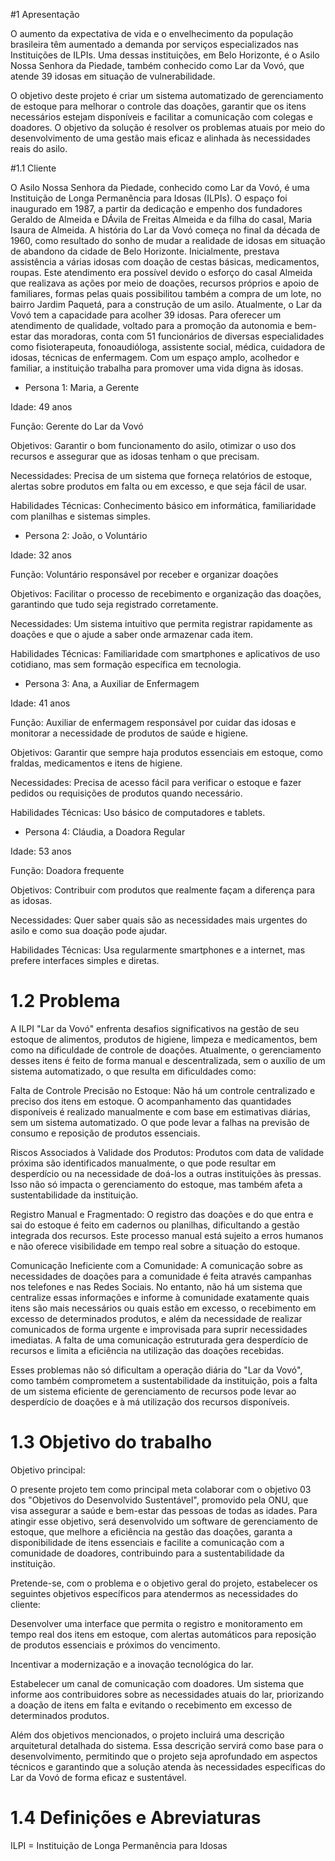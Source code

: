 #1 Apresentação 

O aumento da expectativa de vida e o envelhecimento da população brasileira têm aumentado a demanda por serviços especializados nas Instituições de ILPIs. Uma dessas instituições, em Belo Horizonte, é o Asilo Nossa Senhora da Piedade, também conhecido como Lar da Vovó, que atende 39 idosas em situação de vulnerabilidade.  

O objetivo deste projeto é criar um sistema automatizado de gerenciamento de estoque para melhorar o controle das doações, garantir que os itens necessários estejam disponíveis e facilitar a comunicação com colegas e doadores. O objetivo da solução é resolver os problemas atuais por meio do desenvolvimento de uma gestão mais eficaz e alinhada às necessidades reais do asilo. 

 

#1.1 Cliente 

O Asilo Nossa Senhora da Piedade, conhecido como Lar da Vovó, é uma Instituição de Longa Permanência para Idosas (ILPIs). O espaço foi inaugurado em 1987, a partir da dedicação e empenho dos fundadores Geraldo de Almeida e DÁvila de Freitas Almeida e da filha do casal, Maria Isaura de Almeida. A história do Lar da Vovó começa no final da década de 1960, como resultado do sonho de mudar a realidade de idosas em situação de abandono da cidade de Belo Horizonte. Inicialmente, prestava assistência a várias idosas com doação de cestas básicas, medicamentos, roupas. Este atendimento era possível devido o esforço do casal Almeida que realizava as ações por meio de doações, recursos próprios e apoio de familiares, formas pelas quais possibilitou também a compra de um lote, no bairro Jardim Paquetá, para a construção de um asilo. Atualmente, o Lar da Vovó tem a capacidade para acolher 39 idosas. Para oferecer um atendimento de qualidade, voltado para a promoção da autonomia e bem-estar das moradoras, conta com 51 funcionários de diversas especialidades como fisioterapeuta, fonoaudióloga, assistente social, médica, cuidadora de idosas, técnicas de enfermagem. Com um espaço amplo, acolhedor e familiar, a instituição trabalha para promover uma vida digna às idosas. 

 

- Persona 1: Maria, a Gerente 

Idade: 49 anos 

Função: Gerente do Lar da Vovó 

Objetivos: Garantir o bom funcionamento do asilo, otimizar o uso dos recursos e assegurar que as idosas tenham o que precisam. 

Necessidades: Precisa de um sistema que forneça relatórios de estoque, alertas sobre produtos em falta ou em excesso, e que seja fácil de usar. 

Habilidades Técnicas: Conhecimento básico em informática, familiaridade com planilhas e sistemas simples. 

- Persona 2: João, o Voluntário 

Idade: 32 anos 

Função: Voluntário responsável por receber e organizar doações 

Objetivos: Facilitar o processo de recebimento e organização das doações, garantindo que tudo seja registrado corretamente. 

Necessidades: Um sistema intuitivo que permita registrar rapidamente as doações e que o ajude a saber onde armazenar cada item. 

Habilidades Técnicas: Familiaridade com smartphones e aplicativos de uso cotidiano, mas sem formação específica em tecnologia. 

- Persona 3: Ana, a Auxiliar de Enfermagem 

Idade: 41 anos 

Função: Auxiliar de enfermagem responsável por cuidar das idosas e monitorar a necessidade de produtos de saúde e higiene. 

Objetivos: Garantir que sempre haja produtos essenciais em estoque, como fraldas, medicamentos e itens de higiene. 

Necessidades: Precisa de acesso fácil para verificar o estoque e fazer pedidos ou requisições de produtos quando necessário. 

Habilidades Técnicas: Uso básico de computadores e tablets. 

- Persona 4: Cláudia, a Doadora Regular 

Idade: 53 anos 

Função: Doadora frequente 

Objetivos: Contribuir com produtos que realmente façam a diferença para as idosas. 

Necessidades: Quer saber quais são as necessidades mais urgentes do asilo e como sua doação pode ajudar. 

Habilidades Técnicas: Usa regularmente smartphones e a internet, mas prefere interfaces simples e diretas. 

 

 

# 1.2 Problema 

A ILPI "Lar da Vovó" enfrenta desafios significativos na gestão de seu estoque de alimentos, produtos de higiene, limpeza e medicamentos, bem como na dificuldade de controle de doações. Atualmente, o gerenciamento desses itens é feito de forma manual e descentralizada, sem o auxílio de um sistema automatizado, o que resulta em dificuldades como: 

Falta de Controle Precisão no Estoque: Não há um controle centralizado e preciso dos itens em estoque. O acompanhamento das quantidades disponíveis é realizado manualmente e com base em estimativas diárias, sem um sistema automatizado. O que pode levar a falhas na previsão de consumo e reposição de produtos essenciais. 

Riscos Associados à Validade dos Produtos: Produtos com data de validade próxima são identificados manualmente, o que pode resultar em desperdício ou na necessidade de doá-los a outras instituições às pressas. Isso não só impacta o gerenciamento do estoque, mas também afeta a sustentabilidade da instituição. 

Registro Manual e Fragmentado: O registro das doações e do que entra e sai do estoque é feito em cadernos ou planilhas, dificultando a gestão integrada dos recursos. Este processo manual está sujeito a erros humanos e não oferece visibilidade em tempo real sobre a situação do estoque. 

Comunicação Ineficiente com a Comunidade: A comunicação sobre as necessidades de doações para a comunidade é feita através campanhas nos telefones e nas Redes Sociais. No entanto, não há um sistema que centralize essas informações e informe à comunidade exatamente quais itens são mais necessários ou quais estão em excesso, o recebimento em excesso de determinados produtos, e além da necessidade de realizar comunicados de forma urgente e improvisada para suprir necessidades imediatas. A falta de uma comunicação estruturada gera desperdício de recursos e limita a eficiência na utilização das doações recebidas. 

Esses problemas não só dificultam a operação diária do "Lar da Vovó", como também comprometem a sustentabilidade da instituição, pois a falta de um sistema eficiente de gerenciamento de recursos pode levar ao desperdício de doações e à má utilização dos recursos disponíveis. 

 

# 1.3 Objetivo do trabalho 

Objetivo principal:  

O presente projeto tem como principal meta colaborar com o objetivo 03 dos "Objetivos do Desenvolvido Sustentável", promovido pela ONU, que visa assegurar a saúde e bem-estar das pessoas de todas as idades. Para atingir esse objetivo, será desenvolvido um software de gerenciamento de estoque, que melhore a eficiência na gestão das doações, garanta a disponibilidade de itens essenciais e facilite a comunicação com a comunidade de doadores, contribuindo para a sustentabilidade da instituição. 

 

Pretende-se, com o problema e o objetivo geral do projeto, estabelecer os seguintes objetivos específicos para atendermos as necessidades do cliente: 

Desenvolver uma interface que permita o registro e monitoramento em tempo real dos itens em estoque, com alertas automáticos para reposição de produtos essenciais e próximos do vencimento. 

Incentivar a modernização e a inovação tecnológica do lar. 

Estabelecer um canal de comunicação com doadores. Um sistema que informe aos contribuidores sobre as necessidades atuais do lar, priorizando a doação de itens em falta e evitando o recebimento em excesso de determinados produtos. 

Além dos objetivos mencionados, o projeto incluirá uma descrição arquitetural detalhada do sistema. Essa descrição servirá como base para o desenvolvimento, permitindo que o projeto seja aprofundado em aspectos técnicos e garantindo que a solução atenda às necessidades específicas do Lar da Vovó de forma eficaz e sustentável. 

 

# 1.4 Definições e Abreviaturas 

ILPI = Instituição de Longa Permanência para Idosas  
